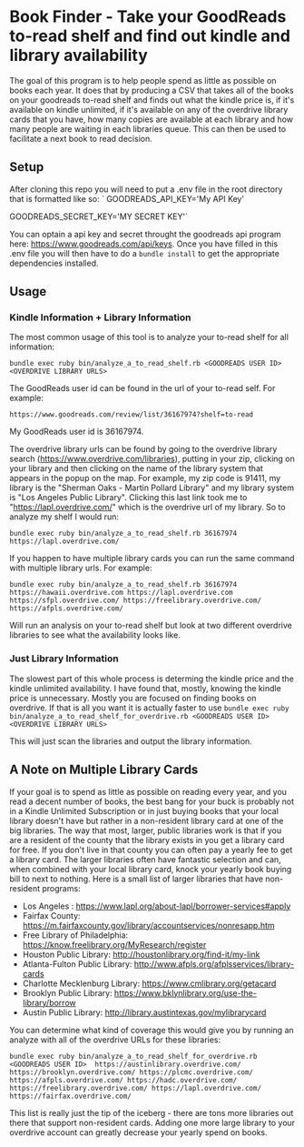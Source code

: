 # Book Finder - Take your GoodReads to-read shelf and find out kindle and library availability
The goal of this program is to help people spend as little as possible on books each year.  It does that by producing a CSV that takes all of the books on your goodreads to-read shelf and finds out what the kindle price is, if it's available on kindle unlimited, if it's available on any of the overdrive library cards that you have, how many copies are available at each library and how many people are waiting in each libraries queue.  This can then be used to facilitate a next book to read decision.

## Setup
After cloning this repo you will need to put a .env file in the root directory that is formatted like so:
`
GOODREADS_API_KEY='My API Key'

GOODREADS_SECRET_KEY='MY SECRET KEY'`

You can optain a api key and secret throught the goodreads api program here: https://www.goodreads.com/api/keys.  Once you have filled in this .env file you will then have to do a 
`bundle install` 
to get the appropriate dependencies installed.

## Usage

### Kindle Information + Library Information
The most common usage of this tool is to analyze your to-read shelf for all information:

`bundle exec ruby bin/analyze_a_to_read_shelf.rb <GOODREADS USER ID> <OVERDRIVE LIBRARY URLS>`

The GoodReads user id can be found in the url of your to-read self.  For example:

`https://www.goodreads.com/review/list/36167974?shelf=to-read`

My GoodReads user id is 36167974.

The overdrive library urls can be found by going to the overdrive library search (https://www.overdrive.com/libraries), putting in your zip, clicking on your library and then clicking on the name of the library system that appears in the popup on the map.  For example, my zip code is 91411, my library is the "Sherman Oaks - Martin Pollard Library" and my library system is "Los Angeles Public Library".  Clicking this last link took me to "https://lapl.overdrive.com/" which is the overdrive url of my library.  So to analyze my shelf I would run:

`bundle exec ruby bin/analyze_a_to_read_shelf.rb 36167974 https://lapl.overdrive.com/`

If you happen to have multiple library cards you can run the same command with multiple library urls.  For example:

`bundle exec ruby bin/analyze_a_to_read_shelf.rb 36167974 https://hawaii.overdrive.com https://lapl.overdrive.com https://sfpl.overdrive.com/ https://freelibrary.overdrive.com/ https://afpls.overdrive.com/`

Will run an analysis on your to-read shelf but look at two different overdrive libraries to see what the availability looks like.

### Just Library Information
The slowest part of this whole process is determing the kindle price and the kindle unlimited availability.  I have found that, mostly, knowing the kindle price is unnecessary.  Mostly you are focused on finding books on overdrive.  If that is all you want it is actually faster to use 
`bundle exec ruby bin/analyze_a_to_read_shelf_for_overdrive.rb <GOODREADS USER ID> <OVERDRIVE LIBRARY URLS>`

This will just scan the libraries and output the library information.


## A Note on Multiple Library Cards
If your goal is to spend as little as possible on reading every year, and you read a decent number of books, the best bang for your buck is probably not in a Kindle Unlimited Subscription or in just buying books that your local library doesn't have but rather in a non-resident library card at one of the big libraries.  The way that most, larger, public libraries work is that if you are a resident of the county that the library exists in you get a library card for free.  If you don't live in that county you can often pay a yearly fee to get a library card.  The larger libraries often have fantastic selection and can, when combined with your local library card, knock your yearly book buying bill to next to nothing.  Here is a small list of larger libraries that have non-resident programs:
* Los Angeles : https://www.lapl.org/about-lapl/borrower-services#apply
* Fairfax County: https://m.fairfaxcounty.gov/library/accountservices/nonresapp.htm
* Free Library of Philadelphia: https://know.freelibrary.org/MyResearch/register
* Houston Public Library: http://houstonlibrary.org/find-it/my-link
* Atlanta-Fulton Public Library: http://www.afpls.org/afplsservices/library-cards
* Charlotte Mecklenburg Library: https://www.cmlibrary.org/getacard
* Brooklyn Public Library: https://www.bklynlibrary.org/use-the-library/borrow
* Austin Public Library: http://library.austintexas.gov/mylibrarycard

You can determine what kind of coverage this would give you by running an analyze with all of the overdrive URLs for these libraries:

`bundle exec ruby bin/analyze_a_to_read_shelf_for_overdrive.rb <GOODREADS USER ID>  https://austinlibrary.overdrive.com/ https://brooklyn.overdrive.com/ https://plcmc.overdrive.com/ https://afpls.overdrive.com/ https://hadc.overdrive.com/ https://freelibrary.overdrive.com/ https://lapl.overdrive.com/ https://fairfax.overdrive.com/`

This list is really just the tip of the iceberg - there are tons more libraries out there that support non-resident cards.  Adding one more large library to your overdrive account can greatly decrease your yearly spend on books.

